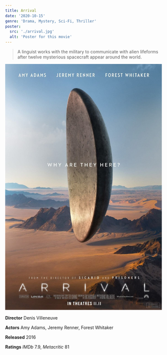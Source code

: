 ```yaml
---
title: Arrival
date: '2020-10-15'
genre: 'Drama, Mystery, Sci-Fi, Thriller'
poster: 
  src: './arrival.jpg'
  alt: 'Poster for this movie'
---
```


> A linguist works with the military to communicate with alien lifeforms 
> after twelve mysterious spacecraft appear around the world.

![Arrival](./arrival.jpg)

**Director** Denis Villeneuve

**Actors** Amy Adams, Jeremy Renner, Forest Whitaker

**Released** 2016

**Ratings** _IMDb_ 7.9, _Metacritic_ 81
